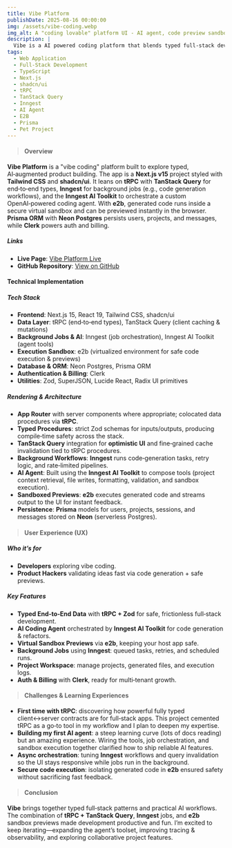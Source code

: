 ```yaml
---
title: Vibe Platform
publishDate: 2025-08-16 00:00:00
img: /assets/vibe-coding.webp
img_alt: A "coding lovable" platform UI - AI agent, code preview sandbox, and project dashboard.
description: |
  Vibe is a AI powered coding platform that blends typed full‑stack development with AI‑assisted workflows. Built on Next.js 15 with Tailwind CSS and shadcn/ui, it uses tRPC + TanStack Query for fully typed end‑to‑end data fetching, Inngest for background jobs and an AI toolkit to power a custom coding agent, and e2b to safely preview generated code in an isolated sandbox. Data is persisted with Prisma ORM on Neon Postgres. Clerk handles authentication and billing.
tags:
  - Web Application
  - Full-Stack Development
  - TypeScript
  - Next.js
  - shadcn/ui
  - tRPC
  - TanStack Query
  - Inngest
  - AI Agent
  - E2B
  - Prisma
  - Pet Project
---
```


> #### Overview

**Vibe Platform** is a "vibe coding" platform built to explore typed, AI‑augmented product building. The app is a **Next.js v15** project styled with **Tailwind CSS** and **shadcn/ui**. It leans on **tRPC** with **TanStack Query** for end‑to‑end types, **Inngest** for background jobs (e.g., code generation workflows), and the **Inngest AI Toolkit** to orchestrate a custom OpenAI‑powered coding agent. With **e2b**, generated code runs inside a secure virtual sandbox and can be previewed instantly in the browser. **Prisma ORM** with **Neon Postgres** persists users, projects, and messages, while **Clerk** powers auth and billing.

##### Links

- **Live Page**: [Vibe Platform Live](https://vibe-platform.vercel.app/)
- **GitHub Repository**: [View on GitHub](https://github.com/DmytroLysachenko/vibe-platform)

#### Technical Implementation

##### Tech Stack

- **Frontend**: Next.js 15, React 19, Tailwind CSS, shadcn/ui
- **Data Layer**: tRPC (end‑to‑end types), TanStack Query (client caching & mutations)
- **Background Jobs & AI**: Inngest (job orchestration), Inngest AI Toolkit (agent tools)
- **Execution Sandbox**: e2b (virtualized environment for safe code execution & previews)
- **Database & ORM**: Neon Postgres, Prisma ORM
- **Authentication & Billing**: Clerk
- **Utilities**: Zod, SuperJSON, Lucide React, Radix UI primitives

##### Rendering & Architecture

- **App Router** with server components where appropriate; colocated data procedures via **tRPC**.
- **Typed Procedures**: strict Zod schemas for inputs/outputs, producing compile‑time safety across the stack.
- **TanStack Query** integration for **optimistic UI** and fine‑grained cache invalidation tied to tRPC procedures.
- **Background Workflows**: **Inngest** runs code‑generation tasks, retry logic, and rate‑limited pipelines.
- **AI Agent**: Built using the **Inngest AI Toolkit** to compose tools (project context retrieval, file writes, formatting, validation, and sandbox execution).
- **Sandboxed Previews**: **e2b** executes generated code and streams output to the UI for instant feedback.
- **Persistence**: **Prisma** models for users, projects, sessions, and messages stored on **Neon** (serverless Postgres).

> #### User Experience (UX)

##### Who it’s for

- **Developers** exploring vibe coding.
- **Product Hackers** validating ideas fast via code generation + safe previews.

##### Key Features

- **Typed End‑to‑End Data** with **tRPC + Zod** for safe, frictionless full‑stack development.
- **AI Coding Agent** orchestrated by **Inngest AI Toolkit** for code generation & refactors.
- **Virtual Sandbox Previews** via **e2b**, keeping your host app safe.
- **Background Jobs** using **Inngest**: queued tasks, retries, and scheduled runs.
- **Project Workspace**: manage projects, generated files, and execution logs.
- **Auth & Billing** with **Clerk**, ready for multi‑tenant growth.

> #### Challenges & Learning Experiences

- **First time with tRPC**: discovering how powerful fully typed client↔server contracts are for full‑stack apps. This project cemented tRPC as a go‑to tool in my workflow and I plan to deepen my expertise.
- **Building my first AI agent**: a steep learning curve (lots of docs reading) but an amazing experience. Wiring the tools, job orchestration, and sandbox execution together clarified how to ship reliable AI features.
- **Async orchestration**: tuning **Inngest** workflows and query invalidation so the UI stays responsive while jobs run in the background.
- **Secure code execution**: isolating generated code in **e2b** ensured safety without sacrificing fast feedback.

> #### Conclusion

**Vibe** brings together typed full‑stack patterns and practical AI workflows. The combination of **tRPC + TanStack Query**, **Inngest** jobs, and **e2b** sandbox previews made development productive and fun. I’m excited to keep iterating—expanding the agent’s toolset, improving tracing & observability, and exploring collaborative project features.
